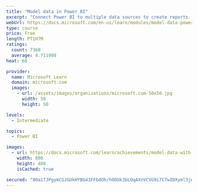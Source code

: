 ```yaml
---
title: "Model data in Power BI"
excerpt: "Connect Power BI to multiple data sources to create reports. Define the relationship between your data sources."
webUrl: https://docs.microsoft.com/en-us/learn/modules/model-data-power-bi/
type: course
price: Free
length: PT1H7M
ratings:
  count: 7368
  average: 4.711998
heat: 60

provider:
  name: Microsoft Learn
  domain: microsoft.com
  images:
    - url: /assets/images/organizations/microsoft.com-50x50.jpg
      width: 50
      height: 50

levels:
  - Intermediate

topics:
  - Power BI

images:
  - url: https://docs.microsoft.com/learn/achievements/model-data-with-power-bi-desktop-social.png
    width: 800
    height: 400
    isCached: true

secured: "80a17JPgymCGJGUkHYBG41FFbdOh/hOOUk3bLQqAXnVCVG9i7C7wIDXyml3jn+EpK7Cnc4Aa/austim7hyF3fIWKz3nSspXBfRCYfiWx2i7zpFAOK8LvPbnxwuVPPqBnAHJtsnG7B+OgGt4gz8D0hXfpITaBMSyMcI4DkZZ/GnZkb0KZgv+pXK6k+UTyGifYUFkwcB9ZvmVNn7MM+/C9xndY9HlHTN8VS3HzzH1fDKd4WG2Gk5IuGh8K+J2SA+8BpvSfcoQ0IvvavB3OUB4Fl3oFGJfUGzPkxF8V9yruXmRO2IWWOKyvk9wrqIkThGTMAeQuL8kC0lAO8gPzzeUPvwC3NwgN9ADM/3SkX2/Zy/2tX3rVNRqAVgcMMLA4zirplHNxmod+TRfmKaQDXOCYDCJnrHmze7zjQYvzd3OD38k=;T691qJeigkEuomXnf5R3tA=="
---
```


